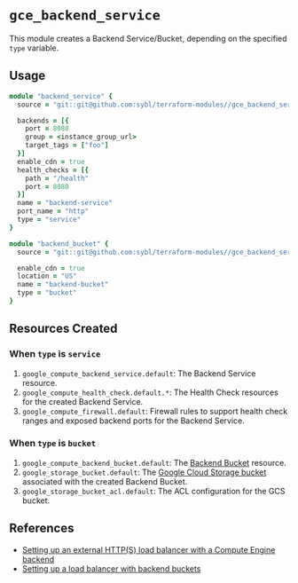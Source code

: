 # `gce_backend_service`

This module creates a Backend Service/Bucket, depending on the specified `type` variable.

## Usage

```ruby
module "backend_service" {
  source = "git::git@github.com:sybl/terraform-modules//gce_backend_service?ref=v0.42.0"

  backends = [{
    port = 8080
    group = <instance_group_url>
    target_tags = ["foo"]
  }]
  enable_cdn = true
  health_checks = [{
    path = "/health"
    port = 8080
  }]
  name = "backend-service"
  port_name = "http"
  type = "service"
}

module "backend_bucket" {
  source = "git::git@github.com:sybl/terraform-modules//gce_backend_service?ref=v0.42.0"

  enable_cdn = true
  location = "US"
  name = "backend-bucket"
  type = "bucket"
}
```

## Resources Created

### When `type` is `service`

1. `google_compute_backend_service.default`: The Backend Service resource.
2. `google_compute_health_check.default.*`: The Health Check resources for the created Backend Service.
3. `google_compute_firewall.default`: Firewall rules to support health check ranges and exposed backend ports for the Backend Service.

### When `type` is `bucket`

1. `google_compute_backend_bucket.default`: The [Backend Bucket](https://cloud.google.com/load-balancing/docs/https/ext-load-balancer-backend-buckets) resource.
2. `google_storage_bucket.default`: The [Google Cloud Storage bucket](https://cloud.google.com/storage/) associated with the created Backend Bucket.
3. `google_storage_bucket_acl.default`: The ACL configuration for the GCS bucket.

## References

- [Setting up an external HTTP(S) load balancer with a Compute Engine backend](https://cloud.google.com/load-balancing/docs/https/ext-https-lb-simple)
- [Setting up a load balancer with backend buckets](https://cloud.google.com/load-balancing/docs/https/ext-load-balancer-backend-buckets)
